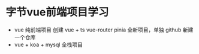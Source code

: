 # 字节vue前端项目学习

- vue 纯前端项目
    创建 vue + ts  vue-router pinia
    全新项目，单独 github 新建一个仓库
- vue + koa + mysql 全栈项目

